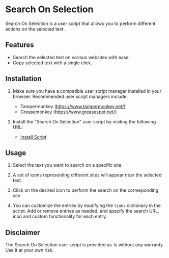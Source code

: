 # Search On Selection

Search On Selection is a user script that allows you to perform different actions on the selected text.

## Features

- Search the selected text on various websites with ease.
- Copy selected text with a single click.

## Installation

1. Make sure you have a compatible user script manager installed in your browser. Recommended user script managers include:
   - Tampermonkey (https://www.tampermonkey.net/)
   - Greasemonkey (https://www.greasespot.net/)

2. Install the "Search On Selection" user script by visiting the following URL:
   - [Install Script](https://github.com/AlirezaF80/Search-on-Selection/raw/main/Search-on-Selection.user.js)

## Usage

1. Select the text you want to search on a specific site.

2. A set of icons representing different sites will appear near the selected text.

3. Click on the desired icon to perform the search on the corresponding site.

4. You can customize the entries by modifying the `links` dictionary in the script. Add or remove entries as needed, and specify the search URL, icon and custom functionality for each entry.

## Disclaimer

The Search On Selection user script is provided as-is without any warranty. Use it at your own risk.
